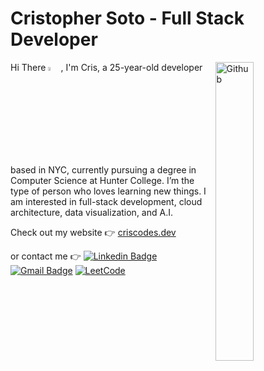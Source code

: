 # Cristopher Soto - Full Stack Developer
<img width="35%" align="right" alt="Github" src="https://user-images.githubusercontent.com/48678280/88862734-4903af80-d201-11ea-968b-9c939d88a37c.gif" />

Hi There  <img src="https://raw.githubusercontent.com/iampavangandhi/iampavangandhi/master/gifs/Hi.gif" width="4%"></h2>, 
I'm Cris, a 25-year-old developer based in NYC, currently pursuing a degree in Computer Science at Hunter College. I’m the type of person who loves learning new things.
I am interested in full-stack development, cloud architecture, data visualization, and A.I.

Check out my website :point_right: <a href="http://criscodes.dev/" target="_blank">criscodes.dev</a>

or contact me :point_right: [![Linkedin Badge](https://img.shields.io/badge/-Linkedin-4169E1?style=flat-square&logo=Linkedin&logoColor=white&&link=https://www.linkedin.com/in/cristopher-soto-870106224/)](https://www.linkedin.com/in/cristopher-soto-870106224/)
[![Gmail Badge](https://img.shields.io/badge/-Gmail-c14438?style=flat-square&logo=Gmail&logoColor=white&link=mailto:criscodesnyc@gmail.com)](mailto:criscodesnyc@gmail.com)
[![LeetCode](https://img.shields.io/badge/LeetCode-000000?style=flat-square&logo=LeetCode&logoColor=#d16c06&&link=https://leetcode.com/criscode97/)](https://leetcode.com/criscode97/)


<!---
criscode97/criscode97 is a ✨ special ✨ repository because its `README.md` (this file) appears on your GitHub profile.
You can click the Preview link to take a look at your changes.
--->
